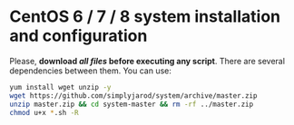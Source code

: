 # CentOS 6 / 7 / 8 system installation and configuration

Please, **download _all files_ before executing any script**. There are several dependencies between them. You can use:
```bash
yum install wget unzip -y
wget https://github.com/simplyjarod/system/archive/master.zip
unzip master.zip && cd system-master && rm -rf ../master.zip
chmod u+x *.sh -R
```
